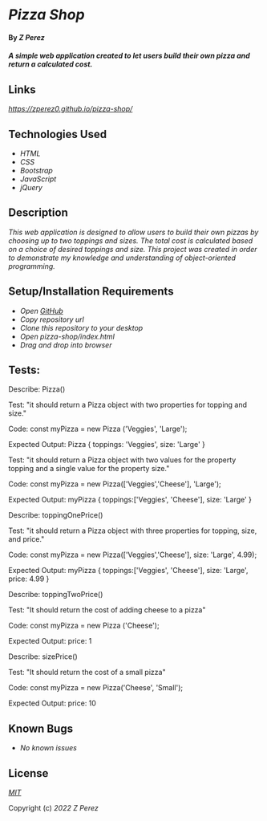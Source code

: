 # _Pizza Shop_

#### By _**Z Perez**_

#### _A simple web application created to let users build their own pizza and return a calculated cost._

## Links

_https://zperez0.github.io/pizza-shop/_

## Technologies Used

* _HTML_
* _CSS_
* _Bootstrap_
* _JavaScript_
* _jQuery_

## Description

_This web application is designed to allow users to build their own pizzas by choosing up to two toppings and sizes. The total cost is calculated based on a choice of desired toppings and size. This project was created in order to demonstrate my knowledge and understanding of object-oriented programming._

## Setup/Installation Requirements

* _Open [GitHub](https://github.com/)_
* _Copy repository url_
* _Clone this repository to your desktop_
* _Open pizza-shop/index.html_
* _Drag and drop into browser_


## Tests:
Describe: Pizza()


Test: "it should return a Pizza object with two properties for topping and size."

Code: 
const myPizza = new Pizza ('Veggies', 'Large');

Expected Output: Pizza { toppings: 'Veggies', size: 'Large' }


Test: "it should return a Pizza object with two values for the property topping and a single value for the property size."

Code: 
const myPizza = new Pizza(['Veggies','Cheese'], 'Large');

Expected Output: myPizza { toppings:['Veggies', 'Cheese'], size: 'Large' }


Describe: toppingOnePrice()

Test: "it should return a Pizza object with three properties for topping, size, and price."

Code: 
const myPizza = new Pizza(['Veggies','Cheese'], size: 'Large', 4.99);

Expected Output: myPizza { toppings:['Veggies', 'Cheese'], size: 'Large', price: 4.99 }


Describe: toppingTwoPrice()

Test: "It should return the cost of adding cheese to a pizza" 

Code:
const myPizza = new Pizza ('Cheese');

Expected Output: price: 1


Describe: sizePrice()

Test: "It should return the cost of a small pizza"

Code:
const myPizza = new Pizza('Cheese', 'Small');

Expected Output: price: 10

## Known Bugs

* _No known issues_

## License

_[MIT](https://en.wikipedia.org/wiki/MIT_License)_

Copyright (c) _2022_ _Z Perez_
